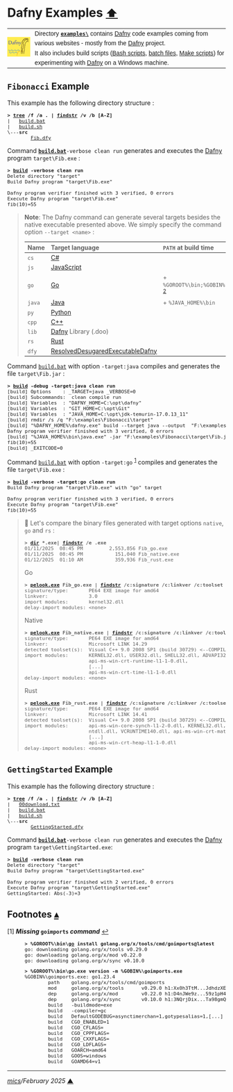 # <span id="top">Dafny Examples</span> <span style="font-size:90%;">[⬆](../README.md#top)</span>

<table style="font-family:Helvetica,Arial;line-height:1.6;">
  <tr>
  <td style="border:0;padding:0 10px 0 0;min-width:25%;"><a href="https://dafny.org/" rel="external"><img src="../docs/images/dafny-logo.jpg" width="100" alt="Dafny project"/></a></td>
  <td style="border:0;padding:0;vertical-align:text-top;">Directory <a href="."><strong><code>examples\</code></strong></a> contains <a href="https://dafny.org/" rel="external" title="Dafny">Dafny</a> code examples coming from various websites - mostly from the <a href="https://dafny.org/" rel="external" title="Dafny">Dafny</a> project.<br/>
  It also includes build scripts (<a href="https://tldp.org/LDP/Bash-Beginners-Guide/html/sect_02_01.html" rel="external">Bash scripts</a>, <a href="https://en.wikibooks.org/wiki/Windows_Batch_Scripting" rel="external">batch files</a>, <a href="https://makefiletutorial.com/" rel="external">Make scripts</a>) for experimenting with <a href="https://dafny.org/" rel="external">Dafny</a> on a Windows machine.</td>
  </tr>
</table>

## <span id="fib">`Fibonacci` Example</span>

This example has the following directory structure :

<pre style="font-size:80%;">
<b>&gt; <a href="https://learn.microsoft.com/en-us/windows-server/administration/windows-commands/tree" rel="external">tree</a> /f /a . | <a href="https://learn.microsoft.com/en-us/windows-server/administration/windows-commands/findstr" rel="external">findstr</a> /v /b [A-Z]</b>
|   <a href="./Fibonacci/build.bat">build.bat</a>
|   <a href="./Fibonacci/build.sh">build.sh</a>
\---<b>src</b>
        <a href="./Fibonacci/src/Fib.dfy">Fib.dfy</a>
</pre>

Command [**`build.bat`**](./Fibonacci/build.bat)`-verbose clean run` generates and executes the [Dafny] program `target\Fib.exe` :

<pre style="font-size:80%;">
<b>&gt; <a href="./Fibonacci/build.bat">build</a> -verbose clean run</b>
Delete directory "target"
Build Dafny program "target\Fib.exe"

Dafny program verifier finished with 3 verified, 0 errors
Execute Dafny program "target\Fib.exe"
fib(10)=55
</pre>

> **Note**: The Dafny command can generate several targets besides the native executable presented above. We simply specify the command option `--target <name>` :
>
> |  Name  | Target&nbsp;language | `PATH`&nbsp;at build time |
> |:-------|:-----------|:------------|
> | `cs`   | [C#][target_csharp] | |
> | `js`   | [JavaScript][target_javascript] | |
> | `go`   | [Go][target_golang] | + `%GOROOT%\bin;%GOBIN%` <sup id="anchor_02">[2](#footnote_02)</sup> |
> | `java` | [Java][target_java] | + `%JAVA_HOME%\bin` |
> | `py`   | [Python][target_python] | |
> | `cpp`  | [C++][target_cpp] | |
> | `lib`  | [Dafny][target_dafny] Library (.doo) | |
> | `rs`   | [Rust][target_rust] | |
> | `dfy`  | [ResolvedDesugaredExecutableDafny][target_desugared] | |

Command [`build.bat`](./Fibonacci/build.bat) with option `-target:java` compiles and generates the file `target\Fib.jar` :

<pre style="font-size:80%;">
<b>&gt; <a href="./Fibonacci/build.bat">build</a> -debug -target:java clean run</b>
[build] Options    : _TARGET=java _VERBOSE=0
[build] Subcommands:  clean compile run
[build] Variables  : "DAFNY_HOME=C:\opt\dafny"
[build] Variables  : "GIT_HOME=C:\opt\Git"
[build] Variables  : "JAVA_HOME=C:\opt\jdk-temurin-17.0.13_11"
[build] rmdir /s /q "F:\examples\Fibonacci\target"
[build] "%DAFNY_HOME%\dafny.exe" build --target java --output  "F:\examples\Fibonacci\target\Fib.jar"  "F:\examples\Fibonacci\src\Fib.dfy"
Dafny program verifier finished with 3 verified, 0 errors
[build] "%JAVA_HOME%\bin\java.exe" -jar "F:\examples\Fibonacci\target\Fib.jar"
fib(10)=55
[build] _EXITCODE=0
</pre>

Command [`build.bat`](./Fibonacci/build.bat) with option `-target:go` <sup id="anchor_01">[1](#footnote_01)</sup> compiles and generates the file `target\Fib.exe` :

<pre style="font-size:80%;">
<b>&gt; <a href="./Fibonacci/build.bat">build</a> -verbose -target:go clean run</b>
Build Dafny program "target\Fib.exe" with "go" target

Dafny program verifier finished with 3 verified, 0 errors
Execute Dafny program "target\Fib.exe"
fib(10)=55
</pre>

> **:mag_right:** Let's compare the binary files generated with target options `native`, `go` and `rs` :
> <pre style="font-size:80%;">
> <b>&gt; <a href="https://learn.microsoft.com/en-us/windows-server/administration/windows-commands/dir" rel="external">dir</a> *.exe| <a href="https://learn.microsoft.com/en-us/windows-server/administration/windows-commands/findstr" rel="external">findstr</a> /e .exe</b>
> 01/11/2025  08:45 PM         2,553,856 Fib_go.exe
> 01/11/2025  08:45 PM           151,040 Fib_native.exe
> 01/12/2025  01:10 AM           359,936 Fib_rust.exe
> </pre>
> Go
> <pre style="font-size:80%;">
> <b>&gt; <a href="">pelook.exe</a> Fib_go.exe | <a href="https://learn.microsoft.com/en-us/windows-server/administration/windows-commands/findstr" rel="external">findstr</a> /c:signature /c:linkver /c:toolset /c:modules:</b>
> signature/type:       PE64 EXE image for amd64
> linkver:              3.0
> import modules:       kernel32.dll
> delay-import modules: &lt;none>
> </pre>
> Native
> <pre style="font-size:80%;">
> <b>&gt; <a href="">pelook.exe</a> Fib_native.exe | <a href="https://learn.microsoft.com/en-us/windows-server/administration/windows-commands/findstr" rel="external">findstr</a> /c:signature /c:linkver /c:toolset /c:modules:</b>
> signature/type:       PE64 EXE image for amd64
> linkver:              Microsoft LINK 14.29
> detected toolset(s):  Visual C++ 9.0 2008 SP1 (build 30729) <--COMPILER(s)
> import modules:       KERNEL32.dll, USER32.dll, SHELL32.dll, ADVAPI32.dll,
>                       api-ms-win-crt-runtime-l1-1-0.dll,
>                       [...]
>                       api-ms-win-crt-time-l1-1-0.dll
> delay-import modules: &lt;none>
> </pre>
> Rust
> <pre style="font-size:80%;">
> <b>&gt; <a href="">pelook.exe</a> Fib_rust.exe | <a href="https://learn.microsoft.com/en-us/windows-server/administration/windows-commands/findstr" rel="external">findstr</a> /c:signature /c:linkver /c:toolset /c:modules:</b>
> signature/type:       PE64 EXE image for amd64
> linkver:              Microsoft LINK 14.41
> detected toolset(s):  Visual C++ 9.0 2008 SP1 (build 30729) <--COMPILER(s)
> import modules:       api-ms-win-core-synch-l1-2-0.dll, KERNEL32.dll,
>                       ntdll.dll, VCRUNTIME140.dll, api-ms-win-crt-math-l1-1-0.dll,
>                       [...]
>                       api-ms-win-crt-heap-l1-1-0.dll
> delay-import modules: &lt;none>
> </pre>

<!--================================================================-->
## <span id="getting_started">`GettingStarted` Example</span>

This example has the following directory structure :

<pre style="font-size:80%;">
<b>&gt; <a href="https://learn.microsoft.com/en-us/windows-server/administration/windows-commands/tree" rel="external">tree</a> /f /a . | <a href="https://learn.microsoft.com/en-us/windows-server/administration/windows-commands/findstr" rel="external">findstr</a> /v /b [A-Z]</b>
|   <a href="./GettingStarted/00download.txt">00download.txt</a>
|   <a href="./GettingStarted/build.bat">build.bat</a>
|   <a href="./GettingStarted/build.sh">build.sh</a>
\---<b>src</b>
        <a href="./GettingStarted/src/GettingStarted.dfy">GettingStarted.dfy</a>
</pre>

Command [**`build.bat`**](./GettingStarted/build.bat)`-verbose clean run` generates and executes the [Dafny] program `target\GettingStarted.exe`:

<pre style="font-size:80%;">
<b>&gt; <a href="./GettingStarted/build.bat">build</a> -verbose clean run</b>
Delete directory "target"
Build Dafny program "target\GettingStarted.exe"

Dafny program verifier finished with 2 verified, 0 errors
Execute Dafny program "target\GettingStarted.exe"
GettingStarted: Abs(-3)=3
</pre>

<!--=======================================================================-->

## <span id="footnotes">Footnotes</span> [**&#x25B4;**](#top)

<span id="footnote_01">[1]</span> ***Missing* <code>goimports</code> *command*** [↩](#anchor_01)

<dl><dd>
<pre style="font-size:80%;">
<b>&gt; %GOROOT%\bin\<a href="https://pkg.go.dev/cmd/go" rel="external">go</a> install golang.org/x/tools/cmd/goimports@latest</b>
go: downloading golang.org/x/tools v0.29.0
go: downloading golang.org/x/mod v0.22.0
go: downloading golang.org/x/sync v0.10.0
</pre>

<pre style="font-size:80%;">
<b>&gt; %GOROOT%\bin\go.exe version -m %GOBIN%\goimports.exe</b>
%GOBIN%\goimports.exe: go1.23.4
        path    golang.org/x/tools/cmd/goimports
        mod     golang.org/x/tools      v0.29.0 h1:Xx0h3TtM...JdhdzXE=
        dep     golang.org/x/mod        v0.22.0 h1:D4nJWe9z...59z1pH4=
        dep     golang.org/x/sync       v0.10.0 h1:3NQrjDix...Ta98gmQ=
        build   -buildmode=exe
        build   -compiler=gc
        build   DefaultGODEBUG=asynctimerchan=1,gotypesalias=1,[...]
        build   CGO_ENABLED=1
        build   CGO_CFLAGS=
        build   CGO_CPPFLAGS=
        build   CGO_CXXFLAGS=
        build   CGO_LDFLAGS=
        build   GOARCH=amd64
        build   GOOS=windows
        build   GOAMD64=v1
</pre>
</dd></dl>

***

*[mics](https://lampwww.epfl.ch/~michelou/)/February 2025* [**&#9650;**](#top)
<span id="bottom">&nbsp;</span>

<!-- link refs -->

[dafny]: https://dafny.org/
[target_cpp]: https://github.com/dafny-lang/dafny/tree/master/Source/DafnyCore/Backends/Cplusplus
[target_csharp]: https://github.com/dafny-lang/dafny/tree/master/Source/DafnyCore/Backends/CSharp
[target_dafny]: https://github.com/dafny-lang/dafny/tree/master/Source/DafnyCore/Backends/Dafny
[target_desugared]: https://github.com/dafny-lang/dafny/tree/master/Source/DafnyCore/Backends/ResolvedDesugaredExecutableDafny
[target_golang]: https://github.com/dafny-lang/dafny/tree/master/Source/DafnyCore/Backends/GoLang
[target_java]: https://github.com/dafny-lang/dafny/tree/master/Source/DafnyCore/Backends/Java
[target_javascript]: https://github.com/dafny-lang/dafny/tree/master/Source/DafnyCore/Backends/JavaScript
[target_python]: https://github.com/dafny-lang/dafny/tree/master/Source/DafnyCore/Backends/Python
[target_rust]: https://github.com/dafny-lang/dafny/tree/master/Source/DafnyCore/Backends/Rust
